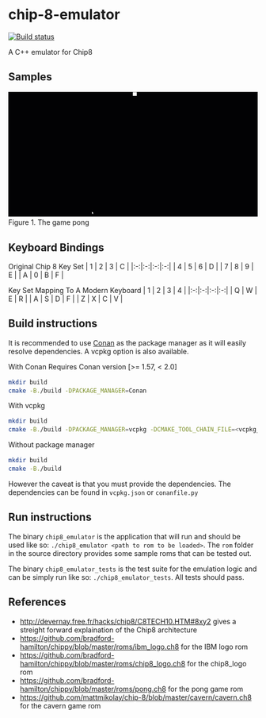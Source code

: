 # chip-8-emulator
[![Build status](https://ci.appveyor.com/api/projects/status/en14124l452s7jbx?svg=true)](https://ci.appveyor.com/project/william-swy/chip-8-emulator)

A C++ emulator for Chip8

## Samples
![pong](samples/Pong.gif)
Figure 1. The game pong

## Keyboard Bindings

Original Chip 8 Key Set
| 1 | 2 | 3 | C |
|:-:|:-:|:-:|:-:|
| 4 | 5 | 6 | D |
| 7 | 8 | 9 | E |
| A | 0 | B | F |

Key Set Mapping To A Modern Keyboard
| 1 | 2 | 3 | 4 |
|:-:|:-:|:-:|:-:|
| Q | W | E | R |
| A | S | D | F |
| Z | X | C | V |


## Build instructions
It is recommended to use [Conan](https://github.com/conan-io/conan) as the package manager as it will easily resolve dependencies.
A vcpkg option is also available. 

With Conan
Requires Conan version [>= 1.57, < 2.0]
```sh
mkdir build
cmake -B./build -DPACKAGE_MANAGER=Conan
```

With vcpkg
```sh
mkdir build
cmake -B./build -DPACKAGE_MANAGER=vcpkg -DCMAKE_TOOL_CHAIN_FILE=<vcpkg_install_dir/scripts/buildsystems/vcpkg.cmake>
```

Without package manager
```sh
mkdir build
cmake -B./build
```
However the caveat is that you must provide the dependencies. The dependencies can be found in `vcpkg.json` or `conanfile.py`

## Run instructions
The binary `chip8_emulator` is the application that will run and should be used like so: `./chip8_emulator <path to rom to be loaded>`. The `rom` folder in the source directory provides some sample roms that can be tested out.

The binary `chip8_emulator_tests` is the test suite for the emulation logic and can be simply run like so: `./chip8_emulator_tests`. All tests should pass.

## References
- http://devernay.free.fr/hacks/chip8/C8TECH10.HTM#8xy2 gives a streight forward explaination of the Chip8 architecture
- https://github.com/bradford-hamilton/chippy/blob/master/roms/ibm_logo.ch8 for the IBM logo rom
- https://github.com/bradford-hamilton/chippy/blob/master/roms/chip8_logo.ch8 for the chip8_logo rom
- https://github.com/bradford-hamilton/chippy/blob/master/roms/pong.ch8 for the pong game rom
- https://github.com/mattmikolay/chip-8/blob/master/cavern/cavern.ch8 for the cavern game rom
